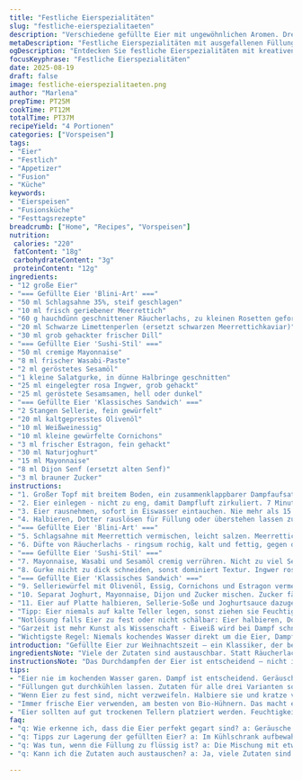 ```yaml
---
title: "Festliche Eierspezialitäten"
slug: "festliche-eierspezialitaeten"
description: "Verschiedene gefüllte Eier mit ungewöhnlichen Aromen. Drei Varianten: Blini-artig mit Räucherlachs und Meerrettich, Sushi-Stil mit Wasabi, Gurke und Sesam, und klassisch französisch mit Sellerie, Estragon und Joghurtsauce. Dampfgaren statt Kochen, Eischale leicht entfernen dank Kältebad. Anpassungen der Garzeiten für gewünschte Konsistenz. Zutaten teilweise verändert: Statt Forellenkaviar schwarze Limettenperlen, Senf durch Dijon ersetzt. Fokus auf individuelle Geschmacksbausteine und variabler Kombination beim Servieren. Techniktipps zu Gargrad, Textur und Ausschmelzen der Füllungen inklusive."
metaDescription: "Festliche Eierspezialitäten mit ausgefallenen Füllungen. Perfekt für die Weihnachtszeit und garantiert ein Genuss für jeden Gaumen."
ogDescription: "Entdecken Sie festliche Eierspezialitäten mit kreativen Füllungen - ideal für einen unvergesslichen Abend an den Feiertagen."
focusKeyphrase: "Festliche Eierspezialitäten"
date: 2025-08-19
draft: false
image: festliche-eierspezialitaeten.png
author: "Marlena"
prepTime: PT25M
cookTime: PT12M
totalTime: PT37M
recipeYield: "4 Portionen"
categories: ["Vorspeisen"]
tags:
- "Eier"
- "Festlich"
- "Appetizer"
- "Fusion"
- "Küche"
keywords:
- "Eierspeisen"
- "Fusionsküche"
- "Festtagsrezepte"
breadcrumb: ["Home", "Recipes", "Vorspeisen"]
nutrition: 
 calories: "220"
 fatContent: "18g"
 carbohydrateContent: "3g"
 proteinContent: "12g"
ingredients:
- "12 große Eier"
- "=== Gefüllte Eier 'Blini-Art' ==="
- "50 ml Schlagsahne 35%, steif geschlagen"
- "10 ml frisch geriebener Meerrettich"
- "60 g hauchdünn geschnittener Räucherlachs, zu kleinen Rosetten geformt"
- "20 ml Schwarze Limettenperlen (ersetzt schwarzen Meerrettichkaviar)"
- "30 ml grob gehackter frischer Dill"
- "=== Gefüllte Eier 'Sushi-Stil' ==="
- "50 ml cremige Mayonnaise"
- "8 ml frischer Wasabi-Paste"
- "2 ml geröstetes Sesamöl"
- "1 kleine Salatgurke, in dünne Halbringe geschnitten"
- "25 ml eingelegter rosa Ingwer, grob gehackt"
- "25 ml geröstete Sesamsamen, hell oder dunkel"
- "=== Gefüllte Eier 'Klassisches Sandwich' ==="
- "2 Stangen Sellerie, fein gewürfelt"
- "20 ml kaltgepresstes Olivenöl"
- "10 ml Weißweinessig"
- "10 ml kleine gewürfelte Cornichons"
- "3 ml frischer Estragon, fein gehackt"
- "30 ml Naturjoghurt"
- "15 ml Mayonnaise"
- "8 ml Dijon Senf (ersetzt alten Senf)"
- "3 ml brauner Zucker"
instructions:
- "1. Großer Topf mit breitem Boden, ein zusammenklappbarer Dampfaufsatz (Marguerite) auf den Boden gelegt. Wasser einfüllen, bis zur Unterkante des Einsatzes. Zugedeckt zum Sieden bringen. Nicht zu stark blubbern, sonst reissen Eier."
- "2. Eier einlegen - nicht zu eng, damit Dampfluft zirkuliert. 7 Minuten für wachsweiches Ei, 9 Minuten für mittelhart mit noch leicht feuchtem Dotter, 12 Minuten für klassisches hartgekocht. Wichtiger als Zeit: Beim Kochen dampfgeräusche beobachten, Wasserstand prüfen, immer Wasser auffüllen bei Bedarf. Kochzeiten plus/minus 1 Minute nach Anpassung an Herdphänomene."
- "3. Eier rausnehmen, sofort in Eiswasser eintauchen. Nie mehr als 15 Minuten, sonst Eiweiß zu fest und löst sich schlecht. Kühle sorgt für leichteres Schälen ohne Membranrisse. Nach Abkühlen vorsichtig schälen - dünne Schale, nicht zu fest quetschen."
- "4. Halbieren, Dotter rauslösen für Füllung oder überstehen lassen zum dekorativen Anrichten. Eierplattform oder Teller vorbereiten, damit garnieren vor dem Servieren einfach wird."
- "=== Gefüllte Eier 'Blini-Art' ==="
- "5. Schlagsahne mit Meerrettich vermischen, leicht salzen. Meerrettich frisch reiben oder aus dem Glas, dosiert je nach Schärfewunsch. Zu flüssig? Wenig Frischkäse zum Binden nehmen. Armeefähig: Vorher abschmecken, denn Räucherlachs bringt Süße und Salz mit."
- "6. Düfte von Räucherlachs - ringsum rochig, kalt und fettig, gegen die Frische des Meerrettichs. Limettenperlen setzen unerwartete Akzente, wie kleine Spritzer. Dill hacken grob, nicht zu fein, Textur und Frische behalten. Gäste bitten, selbst Portion zu kombinieren - macht Spaß und individuelle Vorlieben kommen raus."
- "=== Gefüllte Eier 'Sushi-Stil' ==="
- "7. Mayonnaise, Wasabi und Sesamöl cremig verrühren. Nicht zu viel Sesamöl, sonst überdeckt Wasabi. Leichtes Salz, aber vorsichtig, da Mayonnaise oft schon salzig ist. Mit Gurkenscheiben und Ingwer auf Platte legen, Sesamsamen zum Bestreuen separat bereitstellen, nicht zu früh streuen. Sesam bleibt länger knackig."
- "8. Gurke nicht zu dick schneiden, sonst dominiert Textur. Ingwer rosa, sauer-süß, bildet Kontrapunkt zu cremiger Schote Wasabi. Weniger scharf als reiner Wasabi, braucht Zeit für Mundgefühl. Gäste mögen selbst zusammenstellen, Salzstreuer dazu stellen."
- "=== Gefüllte Eier 'Klassisches Sandwich' ==="
- "9. Selleriewürfel mit Olivenöl, Essig, Cornichons und Estragon vermengen. Estragon frisch, nie getrocknet - bringt Anisnoten. Salzen und pfeffern großzügig, sonst langweilig. Ist Basis für Frische und Biss."
- "10. Separat Joghurt, Mayonnaise, Dijon und Zucker mischen. Zucker fängt Essignoten ab. Cremige Sauce passt nicht nur zum Ei, sondern verbindet Textur und Aromen. Richtige Balance vermeiden Übersüßen oder Überwürzen."
- "11. Eier auf Platte halbieren, Sellerie-Soße und Joghurtsauce dazugeben, Gäste selbst füllen lassen. So bleibt alles knackig und frisch. Alternative: Reste in Schüssel als Salat servieren, funktioniert auch super."
- "Tipp: Eier niemals auf kalte Teller legen, sonst ziehen sie Feuchtigkeit an, werden matschig. Gut abgetrocknete Platten, ideal bei Zimmerwärme verwenden."
- "Notlösung falls Eier zu fest oder nicht schälbar: Eier halbieren, Dotter vorsichtig auskratzen und kurz mit Butter in Pfanne anrösten, ergibt feinen Geschmack und neue Textur. Reste verarbeiten zu Omelette, um nichts zu verschwenden."
- "Garzeit ist mehr Kunst als Wissenschaft - Eiweiß wird bei Dampf schnell fest, Dotter zeigt Farbe und Textur. Tropfen an Dotter verraten Frische, sprödes Eiweiß weist auf zu langes Kochen hin."
- "Wichtigste Regel: Niemals kochendes Wasser direkt um die Eier, Dampf ist milder und macht gleichmäßiger gar, weniger Risse – hab ich oft probiert, sonst Zerfall fast sicher."
introduction: "Gefüllte Eier zur Weihnachtszeit – ein Klassiker, der bei mir nie langweilig wird. Drei Variationen mit französischer Finesse, japanischem Flair und typischem Sandwich-Charme. Immer mit Dampf gegart, weil das Ei so zarter bleibt, und dezente Abwandlungen bei den Zutaten, um dem üblichen Trott zu entkommen. Eiskalte Bäder nach der Garzeit sind Pflicht, sonst wird das Schälen zur Tortur. Frische Kräuter, säuerliche Akzente und feine Texturen geben den Ton an. In der Küche zählt für mich nicht die strikte Zeit, sondern das Hören auf Geräusche, das Fühlen der Schale und das Beobachten der Dotterfarbe. Jedes Ei hat seine Persönlichkeit, und mit diesem Set will ich die Gäste was zum Entdecken geben – Geschmack, Haptik, Duft."
ingredientsNote: "Viele der Zutaten sind austauschbar. Statt Räucherlachs passt auch gebeizter Chermoula-Lachs oder geräucherter Forellenfilet. Schwarze Limettenperlen habe ich statt Kaviar verwendet, weil die Textur schöner knackt und der Geschmack spannender ist. Für Wasabi kann scharfer Meerrettich oder Senf-Kren-Mix genommen werden, besonders wenn man keinen frischen Wasabi findet. Statt Sushi-Gurke tut auch ein knackiger Kohlrabi gute Dienste, für mehr Biss und Süße. Dijon-Senf bringt die richtige Säure ins klassische Sandwich, wobei jeder hausgemachte Senf von Vorteil ist. Joghurt statt Crème fraîche senkt die Schwere und sorgt für Frische. Wer vegane Varianten sucht, ersetzt Mayo durch vegane Alternativen, Sahne durch Kokoscreme. Sellerie kann durch Fenchel ersetzt werden, für einen milderen Anklang. Wichtig: Immer frische Eier verwenden, am besten Bio, für Geschmack und Haltbarkeit."
instructionsNote: "Das Durchdampfen der Eier ist entscheidend – nicht in Wasser kochen, sonst platzt die Schale oder das Ei wird ungleichmäßig fest. Auf Geräusche achten: Kein wildes Blubbern, eher leises Zischen und Dampf. Wasserstand regelmäßig prüfen, sonst ruhen Eier in Hitze, was trocknet. Das Eisbad stoppt den Garprozess sofort und schützt vor Nachgaren. Schalen vorsichtig entfernen, Finger nicht zu fest drücken, sonst zerbricht das Eiweiß Innen – ich nutze oft einen kleinen Löffel, um aufzuschaben. Die Zubereitung der Füllungen vorab planen: Mayonnaise-Mischungen gut durchkühlen, Dill und Estragon frisch schneiden, nicht zu fein. Kräuter benötigen Luftkontakt, sonst werden sie labbrig. Die Gäste einbeziehen beim Zusammenstellen macht nicht nur Laune, sondern verhindert, dass Reste bleiben. Die Texturen sollten kontrastreich bleiben: cremig, knackig, scharf und säuerlich zugleich. Es lohnt sich, die Mengen zehn Minuten vor dem Servieren fertigzustellen, um Aromen zu vereinen und Kühlschrankaromen zu vermeiden."
tips:
- "Eier nie im kochenden Wasser garen. Dampf ist entscheidend. Geräusche einfach beobachten. Zischen heißt, es wird ernst. Achte zudem auf die Garzeit, aber auch auf die Kühlung nach dem Garen. Eiswasser hilft zum leichteren Schälen."
- "Füllungen gut durchkühlen lassen. Zutaten für alle drei Varianten so frisch wie möglich halten. Vor dem Servieren überlegen: Wie soll die Präsentation aussehen? Selbst die Gäste einbeziehen, bringt Spaß und Vielfalt. Anpassen ist notwendig."
- "Wenn Eier zu fest sind, nicht verzweifeln. Halbiere sie und kratze vorsichtig die Füllung heraus. Ein bisschen Butter in der Pfanne kann Wunder wirken. Es entstehen neue Texturen und Aromen. Reste sind nie verschwendet."
- "Immer frische Eier verwenden, am besten von Bio-Hühnern. Das macht einen Unterschied im Geschmack. Bei den Füllungen gucken: Daißsenk, Korinthen, grüne Kräuter, alles kann einen neuen Schwung bringen. Auf die Balance achten."
- "Eier sollten auf gut trockenen Tellern platziert werden. Feuchtigkeit führt zu matschigen Oberflächen. Sahne und Joghurt brauchen Platz, um ihre besten Aromen zu entfalten. Die richtige Präsentation zählt."
faq:
- "q: Wie erkenne ich, dass die Eier perfekt gegart sind? a: Geräusche hören. Zischen ist gut, blubbern zu viel. Visuelle Hinweise sind wichtig. Eiweiß muss fest sein, Dotter weich je nach Vorliebe."
- "q: Tipps zur Lagerung der gefüllten Eier? a: Im Kühlschrank aufbewahren. Über Nacht ist möglich. Wenn sie lange stehen, besser nicht überladen. Kühl lagern, aber alles sollte zügig verzehrt werden."
- "q: Was tun, wenn die Füllung zu flüssig ist? a: Die Mischung mit etwas Frischkäse binden. Das hilft gegen die flüssigen Strukturen. Immer wieder ausprobieren und anpassen."
- "q: Kann ich die Zutaten auch austauschen? a: Ja, viele Zutaten sind flexibel. Statt Räucherlachs kann man auch Fisch nach Wahl nehmen. Sellerie kann durch Fenchel ersetzt werden. Es gibt viele Alternativen."

---
```

